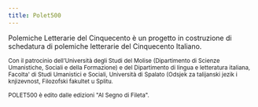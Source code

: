 ```yaml
---
title: Polet500
---
```


Polemiche Letterarie del Cinquecento è un progetto in costruzione di schedatura di polemiche letterarie del Cinquecento Italiano.

<small>Con il patrocinio dell’Università degli Studi del Molise (Dipartimento di Scienze Umanistiche, Sociali e della Formazione) e del Dipartimento di lingua e letteratura italiana, Facolta' di Studi Umanistici e Sociali, Università di Spalato (Odsjek za talijanski jezik i knjizevnost, Filozofski fakultet u Splitu.<br>

POLET500 è edito dalle edizioni "Al Segno di Fileta".
</small>
